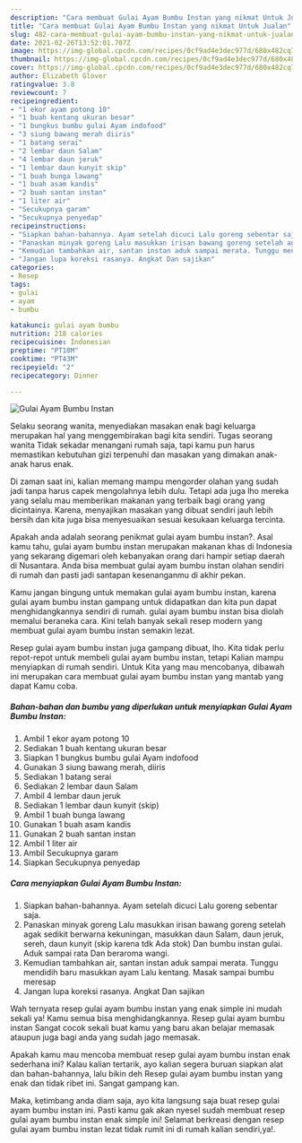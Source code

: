 ```yaml
---
description: "Cara membuat Gulai Ayam Bumbu Instan yang nikmat Untuk Jualan"
title: "Cara membuat Gulai Ayam Bumbu Instan yang nikmat Untuk Jualan"
slug: 482-cara-membuat-gulai-ayam-bumbu-instan-yang-nikmat-untuk-jualan
date: 2021-02-26T13:52:01.707Z
image: https://img-global.cpcdn.com/recipes/0cf9ad4e3dec977d/680x482cq70/gulai-ayam-bumbu-instan-foto-resep-utama.jpg
thumbnail: https://img-global.cpcdn.com/recipes/0cf9ad4e3dec977d/680x482cq70/gulai-ayam-bumbu-instan-foto-resep-utama.jpg
cover: https://img-global.cpcdn.com/recipes/0cf9ad4e3dec977d/680x482cq70/gulai-ayam-bumbu-instan-foto-resep-utama.jpg
author: Elizabeth Glover
ratingvalue: 3.8
reviewcount: 7
recipeingredient:
- "1 ekor ayam potong 10"
- "1 buah kentang ukuran besar"
- "1 bungkus bumbu gulai Ayam indofood"
- "3 siung bawang merah diiris"
- "1 batang serai"
- "2 lembar daun Salam"
- "4 lembar daun jeruk"
- "1 lembar daun kunyit skip"
- "1 buah bunga lawang"
- "1 buah asam kandis"
- "2 buah santan instan"
- "1 liter air"
- "Secukupnya garam"
- "Secukupnya penyedap"
recipeinstructions:
- "Siapkan bahan-bahannya. Ayam setelah dicuci Lalu goreng sebentar saja."
- "Panaskan minyak goreng Lalu masukkan irisan bawang goreng setelah agak sedikit berwarna kekuningan, masukkan daun Salam, daun jeruk, sereh, daun kunyit (skip karena tdk Ada stok) Dan bumbu instan gulai. Aduk sampai rata Dan beraroma wangi."
- "Kemudian tambahkan air, santan instan aduk sampai merata. Tunggu mendidih baru masukkan ayam Lalu kentang. Masak sampai bumbu meresap"
- "Jangan lupa koreksi rasanya. Angkat Dan sajikan"
categories:
- Resep
tags:
- gulai
- ayam
- bumbu

katakunci: gulai ayam bumbu 
nutrition: 218 calories
recipecuisine: Indonesian
preptime: "PT18M"
cooktime: "PT43M"
recipeyield: "2"
recipecategory: Dinner

---
```



![Gulai Ayam Bumbu Instan](https://img-global.cpcdn.com/recipes/0cf9ad4e3dec977d/680x482cq70/gulai-ayam-bumbu-instan-foto-resep-utama.jpg)

Selaku seorang wanita, menyediakan masakan enak bagi keluarga merupakan hal yang menggembirakan bagi kita sendiri. Tugas seorang  wanita Tidak sekadar menangani rumah saja, tapi kamu pun harus memastikan kebutuhan gizi terpenuhi dan masakan yang dimakan anak-anak harus enak.

Di zaman  saat ini, kalian memang mampu mengorder olahan yang sudah jadi tanpa harus capek mengolahnya lebih dulu. Tetapi ada juga lho mereka yang selalu mau memberikan makanan yang terbaik bagi orang yang dicintainya. Karena, menyajikan masakan yang dibuat sendiri jauh lebih bersih dan kita juga bisa menyesuaikan sesuai kesukaan keluarga tercinta. 



Apakah anda adalah seorang penikmat gulai ayam bumbu instan?. Asal kamu tahu, gulai ayam bumbu instan merupakan makanan khas di Indonesia yang sekarang digemari oleh kebanyakan orang dari hampir setiap daerah di Nusantara. Anda bisa membuat gulai ayam bumbu instan olahan sendiri di rumah dan pasti jadi santapan kesenanganmu di akhir pekan.

Kamu jangan bingung untuk memakan gulai ayam bumbu instan, karena gulai ayam bumbu instan gampang untuk didapatkan dan kita pun dapat menghidangkannya sendiri di rumah. gulai ayam bumbu instan bisa diolah memalui beraneka cara. Kini telah banyak sekali resep modern yang membuat gulai ayam bumbu instan semakin lezat.

Resep gulai ayam bumbu instan juga gampang dibuat, lho. Kita tidak perlu repot-repot untuk membeli gulai ayam bumbu instan, tetapi Kalian mampu menyiapkan di rumah sendiri. Untuk Kita yang mau mencobanya, dibawah ini merupakan cara membuat gulai ayam bumbu instan yang mantab yang dapat Kamu coba.

<!--inarticleads1-->

##### Bahan-bahan dan bumbu yang diperlukan untuk menyiapkan Gulai Ayam Bumbu Instan:

1. Ambil 1 ekor ayam potong 10
1. Sediakan 1 buah kentang ukuran besar
1. Siapkan 1 bungkus bumbu gulai Ayam indofood
1. Gunakan 3 siung bawang merah, diiris
1. Sediakan 1 batang serai
1. Sediakan 2 lembar daun Salam
1. Ambil 4 lembar daun jeruk
1. Sediakan 1 lembar daun kunyit (skip)
1. Ambil 1 buah bunga lawang
1. Gunakan 1 buah asam kandis
1. Gunakan 2 buah santan instan
1. Ambil 1 liter air
1. Ambil Secukupnya garam
1. Siapkan Secukupnya penyedap




<!--inarticleads2-->

##### Cara menyiapkan Gulai Ayam Bumbu Instan:

1. Siapkan bahan-bahannya. Ayam setelah dicuci Lalu goreng sebentar saja.
1. Panaskan minyak goreng Lalu masukkan irisan bawang goreng setelah agak sedikit berwarna kekuningan, masukkan daun Salam, daun jeruk, sereh, daun kunyit (skip karena tdk Ada stok) Dan bumbu instan gulai. Aduk sampai rata Dan beraroma wangi.
1. Kemudian tambahkan air, santan instan aduk sampai merata. Tunggu mendidih baru masukkan ayam Lalu kentang. Masak sampai bumbu meresap
1. Jangan lupa koreksi rasanya. Angkat Dan sajikan




Wah ternyata resep gulai ayam bumbu instan yang enak simple ini mudah sekali ya! Kamu semua bisa menghidangkannya. Resep gulai ayam bumbu instan Sangat cocok sekali buat kamu yang baru akan belajar memasak ataupun juga bagi anda yang sudah jago memasak.

Apakah kamu mau mencoba membuat resep gulai ayam bumbu instan enak sederhana ini? Kalau kalian tertarik, ayo kalian segera buruan siapkan alat dan bahan-bahannya, lalu bikin deh Resep gulai ayam bumbu instan yang enak dan tidak ribet ini. Sangat gampang kan. 

Maka, ketimbang anda diam saja, ayo kita langsung saja buat resep gulai ayam bumbu instan ini. Pasti kamu gak akan nyesel sudah membuat resep gulai ayam bumbu instan enak simple ini! Selamat berkreasi dengan resep gulai ayam bumbu instan lezat tidak rumit ini di rumah kalian sendiri,ya!.

